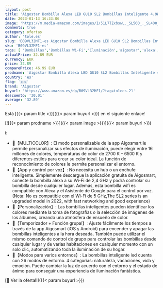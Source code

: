 ```yaml
---
layout: post
title: 'Aigostar Bombilla Alexa LED GU10 SL2 Bombillas Inteligente 4.9W Bombillas Wifi RGB & 2700K-6500K Regulable  Controladas por APP  Conexión rápida Compatible Con Google Home/Alexa  6 pack'
date: 2023-01-13 16:33:06
image: 'https://m.media-amazon.com/images/I/51L7lZxbswL._SL500_._SL400_.jpg'
comments: true
category: ofertas
author: 'tole.es'
slug: 'B09VL32MF1-es Aigostar Bombilla Alexa LED GU10 SL2 Bombillas Inteligente...'
sku: 'B09VL32MF1-es'
tags: [ 'Bombillas','Bombillas Wi-Fi','Iluminación','aigostar','alexa','google','home','🇪🇸', ]
actualPrice: 32.89 EUR
currency: EUR
price: 32.89
comparePrice: 46.99 EUR
prodname: 'Aigostar Bombilla Alexa LED GU10 SL2 Bombillas Inteligente 4.9W Bombillas Wifi RGB & 2700K-6500K Regulable  Controladas por APP  Conexión rápida Compatible Con Google Home/Alexa  6 pack'
country: 'es'
flag: '🇪🇸'
brand: 'Aigostar'
buyurl: 'https://www.amazon.es/dp/B09VL32MF1/?tag=tolees-21'
descuento: '30.01'
average: '32.89'
---
```


Está [{{< param title >}}]({{< param buyurl >}}) en el siguiente enlace!

[![{{< param prodname >}}]({{< param image >}})]({{< param buyurl >}})

ℹ️:

- 📱【MULTICOLOR】: El modo personalizable de la app Aigosmart le permite personalizar sus efectos de iluminación, puede elegir entre 16 millones de colores, temperaturas de color de 2700 K – 6500 K y diferentes estilos para crear su color ideal. La función de reconocimiento de colores le permite personalizar el entorno.
- 📱【App y control por voz】: No necesita un hub o un enchufe inteligente. Simplemente descargue la aplicación gratuita de Aigosmart, conecte la bombilla alexa a su Wi-Fi de 2,4 GHz y podrá controlar su bombilla desde cualquier lugar. Además, esta bombilla wifi es compatible con Alexa y el Asistente de Google para el control por voz. (Nota: No es compatible con el Wi-Fi de 5 GHz,The SL2 series is an upgraded model in 2022, with fast networking and good experience)
- 📱【Personalización】: Las bombillas inteligentes pueden identificar los colores mediante la toma de fotografías o la selección de imágenes de los álbumes, creando una atmósfera de ensueño de color.
- 📱【Temporizador + Función grupal】: Ajuste fácilmente los tiempos a través de la app Aigosmart (iOS y Android) para encender y apagar las bombillas inteligentes a la hora deseada. También puede utilizar el mismo comando de control de grupo para controlar las bombillas desde cualquier lugar y de varias habitaciones en cualquier momento con un solo clic, automatizando toda la iluminación de su hogar.
- 📱【Modos para varios entornos】: La bombillas inteligente led cuenta con 26 modos de entorno. 4 categorías: naturaleza, vacaciones, vida y emoción. Puede cambiar la luz de acuerdo con el entorno y el estado de ánimo para conseguir una experiencia de iluminación fantástica.

[🛒 Ver la oferta!!]({{< param buyurl >}})
